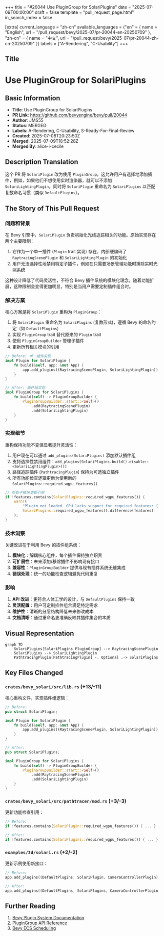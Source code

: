 +++
title = "#20044 Use PluginGroup for SolariPlugins"
date = "2025-07-09T00:00:00"
draft = false
template = "pull_request_page.html"
in_search_index = false

[extra]
current_language = "zh-cn"
available_languages = {"en" = { name = "English", url = "/pull_request/bevy/2025-07/pr-20044-en-20250709" }, "zh-cn" = { name = "中文", url = "/pull_request/bevy/2025-07/pr-20044-zh-cn-20250709" }}
labels = ["A-Rendering", "C-Usability"]
+++

## Title
# Use PluginGroup for SolariPlugins

## Basic Information
- **Title**: Use PluginGroup for SolariPlugins
- **PR Link**: https://github.com/bevyengine/bevy/pull/20044
- **Author**: JMS55
- **Status**: MERGED
- **Labels**: A-Rendering, C-Usability, S-Ready-For-Final-Review
- **Created**: 2025-07-08T20:23:50Z
- **Merged**: 2025-07-09T18:52:28Z
- **Merged By**: alice-i-cecile

## Description Translation
这个 PR 将 `SolariPlugin` 改为使用 `PluginGroup`。这允许用户有选择地添加插件，例如，如果他们不想使用实时渲染器，就可以不添加 `SolariLightingPlugin`。同时将 `SolariPlugin` 重命名为 `SolariPlugins` 以匹配复数命名习惯（类似 `DefaultPlugins`）。

## The Story of This Pull Request

### 问题和背景
在 Bevy 引擎中，`SolariPlugin` 负责初始化光线追踪相关的功能。原始实现存在两个主要限制：
1. 它作为一个单一插件 (`Plugin` trait 实现) 存在，内部硬编码了 `RaytracingScenePlugin` 和 `SolariLightingPlugin` 的初始化
2. 用户无法选择性地禁用特定子插件，例如在只需要场景管理功能时排除实时光照系统

这种设计降低了代码灵活性，不符合 Bevy 插件系统的模块化理念。随着功能扩展，这种限制会变得更加明显，特别是当用户需要定制插件组合时。

### 解决方案
核心方案是将 `SolariPlugin` 重构为 `PluginGroup`：
1. 将 `SolariPlugin` 重命名为 `SolariPlugins` (复数形式)，遵循 Bevy 的命名约定（如 `DefaultPlugins`)
2. 实现 `PluginGroup` trait 替代原来的 `Plugin` trait
3. 使用 `PluginGroupBuilder` 管理子插件
4. 更新所有相关模块的引用

```rust
// Before: 单一插件实现
impl Plugin for SolariPlugin {
    fn build(&self, app: &mut App) {
        app.add_plugins((RaytracingScenePlugin, SolariLightingPlugin));
    }
}

// After: 插件组实现
impl PluginGroup for SolariPlugins {
    fn build(self) -> PluginGroupBuilder {
        PluginGroupBuilder::start::<Self>()
            .add(RaytracingScenePlugin)
            .add(SolariLightingPlugin)
    }
}
```

### 实现细节
重构保持功能不变但显著提升灵活性：
1. 用户现在可以通过 `add_plugins(SolariPlugins)` 添加默认插件组
2. 支持选择性禁用组件：`add_plugins(SolariPlugins.build().disable::<SolariLightingPlugin>())`
3. 路径追踪插件 (`PathtracingPlugin`) 保持为可选独立插件
4. 所有功能检查逻辑更新为使用新的 `SolariPlugins::required_wgpu_features()`

```rust
// 所有子模块更新引用
if !features.contains(SolariPlugins::required_wgpu_features()) {
    warn!(
        "Plugin not loaded. GPU lacks support for required features: {:?}.",
        SolariPlugins::required_wgpu_features().difference(features)
    );
}
```

### 技术洞察
关键改进在于利用 Bevy 的插件组系统：
1. **模块化**：解耦核心组件，每个插件保持独立职责
2. **可扩展性**：未来添加/移除插件不影响现有接口
3. **兼容性**：`PluginGroupBuilder` 提供与现有插件系统无缝集成
4. **错误处理**：统一的功能检查逻辑避免代码重复

### 影响
1. **API 改进**：更符合人体工学的设计，与 `DefaultPlugins` 保持一致
2. **灵活配置**：用户可定制插件组合满足特定需求
3. **维护性**：清晰的分层结构降低未来修改成本
4. **文档清晰**：通过重命名更准确反映其插件集合的本质

## Visual Representation
```mermaid
graph TD
    SolariPlugins[SolariPlugins PluginGroup] --> RaytracingScenePlugin
    SolariPlugins --> SolariLightingPlugin
    PathtracingPlugin[PathtracingPlugin] -. Optional .-> SolariPlugins
```

## Key Files Changed

### `crates/bevy_solari/src/lib.rs` (+13/-11)
核心重构文件，实现插件组逻辑：
```rust
// Before:
pub struct SolariPlugin;

impl Plugin for SolariPlugin {
    fn build(&self, app: &mut App) {
        app.add_plugins((RaytracingScenePlugin, SolariLightingPlugin));
    }
}

// After:
pub struct SolariPlugins;

impl PluginGroup for SolariPlugins {
    fn build(self) -> PluginGroupBuilder {
        PluginGroupBuilder::start::<Self>()
            .add(RaytracingScenePlugin)
            .add(SolariLightingPlugin)
    }
}
```

### `crates/bevy_solari/src/pathtracer/mod.rs` (+3/-3)
更新功能检查引用：
```rust
// Before:
if !features.contains(SolariPlugin::required_wgpu_features()) { ... }

// After:
if !features.contains(SolariPlugins::required_wgpu_features()) { ... }
```

### `examples/3d/solari.rs` (+2/-2)
更新示例使用新接口：
```rust
// Before:
app.add_plugins((DefaultPlugins, SolariPlugin, CameraControllerPlugin))

// After:
app.add_plugins((DefaultPlugins, SolariPlugins, CameraControllerPlugin))
```

## Further Reading
1. [Bevy Plugin System Documentation](https://bevyengine.org/learn/book/getting-started/plugins/)
2. [PluginGroup API Reference](https://docs.rs/bevy/latest/bevy/app/trait.PluginGroup.html)
3. [Bevy ECS Scheduling](https://bevyengine.org/learn/book/getting-started/ecs/#ecs-schedule)